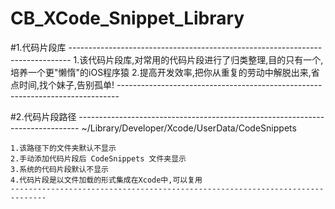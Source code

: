 # CB_XCode_Snippet_Library


#1.代码片段库
    ------------------------------------------------------------------------------
    1.该代码片段库,对常用的代码片段进行了归类整理,目的只有一个,培养一个更"懒惰"的iOS程序猿
    2.提高开发效率,把你从重复的劳动中解脱出来,省点时间,找个妹子,告别孤单!
    ------------------------------------------------------------------------------



#2.代码片段路径
    ------------------------------------------------------------------------------
    ~/Library/Developer/Xcode/UserData/CodeSnippets

    1.该路径下的文件夹默认不显示
    2.手动添加代码片段后 CodeSnippets 文件夹显示
    3.系统的代码片段默认不显示
    4.代码片段是以文件加载的形式集成在Xcode中,可以复用
    ------------------------------------------------------------------------------
